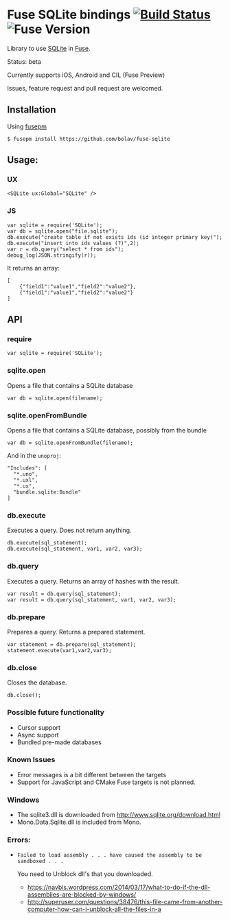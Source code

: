 Fuse SQLite bindings [![Build Status](https://travis-ci.org/bolav/fuse-sqlite.svg?branch=master)](https://travis-ci.org/bolav/fuse-sqlite) ![Fuse Version](https://fuse-version.herokuapp.com/?repo=https://github.com/bolav/fuse-sqlite)
====================

Library to use [SQLite](https://www.sqlite.org/) in [Fuse](http://www.fusetools.com/).

Status: beta

Currently supports iOS, Android and CIL (Fuse Preview)

Issues, feature request and pull request are welcomed.

## Installation

Using [fusepm](https://github.com/bolav/fusepm)

    $ fusepm install https://github.com/bolav/fuse-sqlite


## Usage:

### UX

`<SQLite ux:Global="SQLite" />`


### JS

```
var sqlite = require('SQLite');
var db = sqlite.open("file.sqlite");
db.execute("create table if not exists ids (id integer primary key)");
db.execute("insert into ids values (?)",2);
var r = db.query("select * from ids");
debug_log(JSON.stringify(r));
```

It returns an array:
```
[
	{"field1":"value1","field2":"value2"},
	{"field1":"value1","field2":"value2"}
]
```

API
----

### require

```
var sqlite = require('SQLite');
```

### sqlite.open

Opens a file that contains a SQLite database

```
var db = sqlite.open(filename);
```

### sqlite.openFromBundle

Opens a file that contains a SQLite database, possibly from the bundle

```
var db = sqlite.openFromBundle(filename);
```

And in the `unoproj`:

```
"Includes": [
  "*.uno",
  "*.uxl",
  "*.ux",
  "bundle.sqlite:Bundle"
]
```

### db.execute

Executes a query. Does not return anything.

```
db.execute(sql_statement);
db.execute(sql_statement, var1, var2, var3);
```

### db.query

Executes a query. Returns an array of hashes with the result.

```
var result = db.query(sql_statement);
var result = db.query(sql_statement, var1, var2, var3);
```

### db.prepare

Prepares a query. Returns a prepared statement.

```
var statement = db.prepare(sql_statement);
statement.execute(var1,var2,var3);
```

### db.close

Closes the database.

```
db.close();
```

### Possible future functionality

* Cursor support
* Async support
* Bundled pre-made databases

### Known Issues

* Error messages is a bit different between the targets
* Support for JavaScript and CMake Fuse targets is not planned.

### Windows

* The sqlite3.dll is downloaded from http://www.sqlite.org/download.html
* Mono.Data.Sqlite.dll is included from Mono.

### Errors:

* `Failed to load assembly . . . have caused the assembly to be sandboxed . . .`

    You need to Unblock dll's that you downloaded.

    * https://navbis.wordpress.com/2014/03/17/what-to-do-if-the-dll-assemblies-are-blocked-by-windows/
    * http://superuser.com/questions/38476/this-file-came-from-another-computer-how-can-i-unblock-all-the-files-in-a

